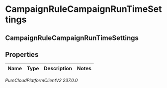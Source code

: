 # CampaignRuleCampaignRunTimeSettings

## CampaignRuleCampaignRunTimeSettings

## Properties

|Name | Type | Description | Notes|
|------------ | ------------- | ------------- | -------------|



_PureCloudPlatformClientV2 237.0.0_

